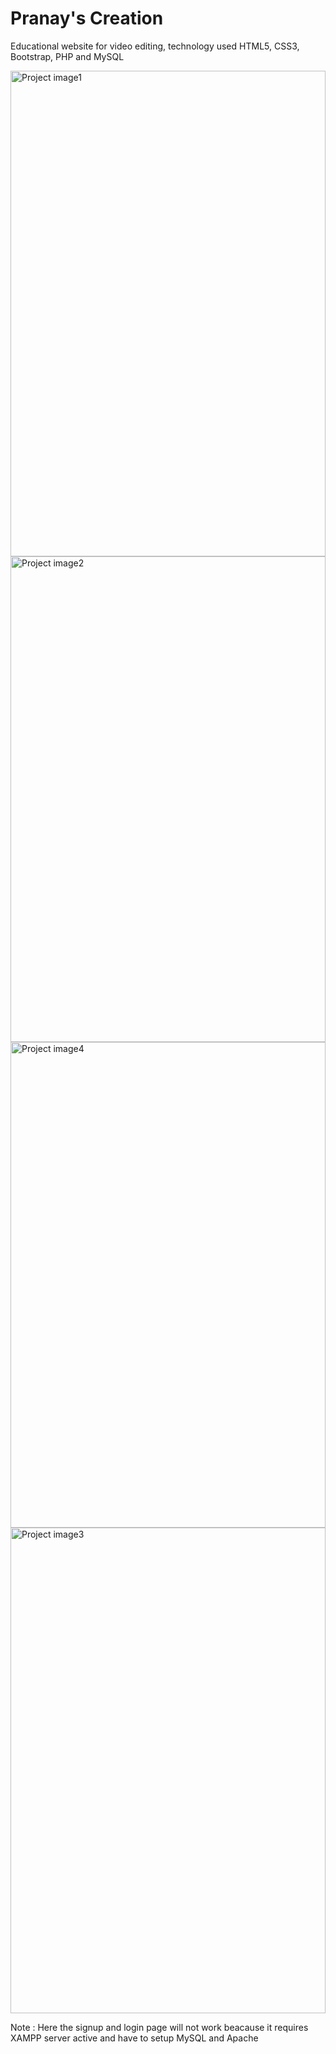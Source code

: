 # Pranay's Creation
Educational website for video editing, technology used HTML5, CSS3, Bootstrap, PHP and MySQL

<img src="images/img1.png" alt="Project image1" width="100%" height="777">
<img src="images/img2.png" alt="Project image2" width="100%" height="777">
<img src="images/img4.png" alt="Project image4" width="100%" height="777">
<img src="images/img3.png" alt="Project image3" width="100%" height="777">



Note : Here the signup and login page will not work beacause it requires XAMPP server active 
and have to setup MySQL and Apache 

